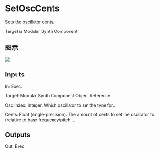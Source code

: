 # SetOscCents

Sets the oscillator cents.

Target is Modular Synth Component

## 图示

![]($-20221218-21080924.png)

## Inputs

In: Exec.

Target: Modular Synth Component Object Reference.

Osc Index: Integer. Which oscillator to set the type for..

Cents: Float (single-precision). The amount of cents to set the oscillator to (relative to base frequency/pitch)...  

## Outputs

Out: Exec.

